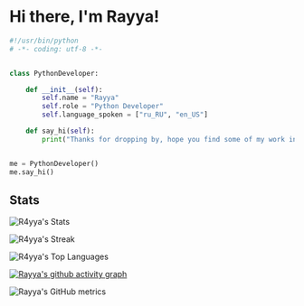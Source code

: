 # Hi there, I'm Rayya!

```python
#!/usr/bin/python
# -*- coding: utf-8 -*-


class PythonDeveloper:

    def __init__(self):
        self.name = "Rayya"
        self.role = "Python Developer"
        self.language_spoken = ["ru_RU", "en_US"]

    def say_hi(self):
        print("Thanks for dropping by, hope you find some of my work interesting.")


me = PythonDeveloper()
me.say_hi()

```

## Stats

![R4yya's Stats](https://github-readme-stats.vercel.app/api?username=R4yya&theme=dark&show_icons=true&hide_border=true&count_private=true)

![R4yya's Streak](https://github-readme-streak-stats.herokuapp.com/?user=R4yya&theme=dark&hide_border=true)

![R4yya's Top Languages](https://github-readme-stats.vercel.app/api/top-langs/?username=R4yya&theme=dark&show_icons=true&hide_border=true&layout=compact)

[![Rayya's github activity graph](https://github-readme-activity-graph.vercel.app/graph?username=R4yya&bg_color=0d1117&color=ffffff&line=26a641&point=0b5b01&area=true&hide_border=true)](https://github.com/ashutosh00710/github-readme-activity-graph)

![Rayya's GitHub metrics](https://metrics.lecoq.io/R4yya)